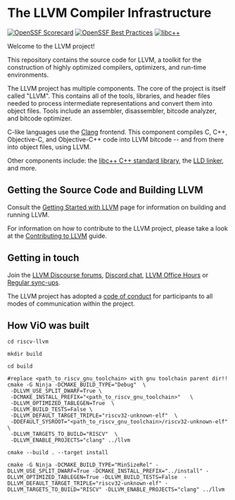 # The LLVM Compiler Infrastructure

[![OpenSSF Scorecard](https://api.securityscorecards.dev/projects/github.com/llvm/llvm-project/badge)](https://securityscorecards.dev/viewer/?uri=github.com/llvm/llvm-project)
[![OpenSSF Best Practices](https://www.bestpractices.dev/projects/8273/badge)](https://www.bestpractices.dev/projects/8273)
[![libc++](https://github.com/llvm/llvm-project/actions/workflows/libcxx-build-and-test.yaml/badge.svg?branch=main&event=schedule)](https://github.com/llvm/llvm-project/actions/workflows/libcxx-build-and-test.yaml?query=event%3Aschedule)

Welcome to the LLVM project!

This repository contains the source code for LLVM, a toolkit for the
construction of highly optimized compilers, optimizers, and run-time
environments.

The LLVM project has multiple components. The core of the project is
itself called "LLVM". This contains all of the tools, libraries, and header
files needed to process intermediate representations and convert them into
object files. Tools include an assembler, disassembler, bitcode analyzer, and
bitcode optimizer.

C-like languages use the [Clang](https://clang.llvm.org/) frontend. This
component compiles C, C++, Objective-C, and Objective-C++ code into LLVM bitcode
-- and from there into object files, using LLVM.

Other components include:
the [libc++ C++ standard library](https://libcxx.llvm.org),
the [LLD linker](https://lld.llvm.org), and more.

## Getting the Source Code and Building LLVM

Consult the
[Getting Started with LLVM](https://llvm.org/docs/GettingStarted.html#getting-the-source-code-and-building-llvm)
page for information on building and running LLVM.

For information on how to contribute to the LLVM project, please take a look at
the [Contributing to LLVM](https://llvm.org/docs/Contributing.html) guide.

## Getting in touch

Join the [LLVM Discourse forums](https://discourse.llvm.org/), [Discord
chat](https://discord.gg/xS7Z362),
[LLVM Office Hours](https://llvm.org/docs/GettingInvolved.html#office-hours) or
[Regular sync-ups](https://llvm.org/docs/GettingInvolved.html#online-sync-ups).

The LLVM project has adopted a [code of conduct](https://llvm.org/docs/CodeOfConduct.html) for
participants to all modes of communication within the project.

## How ViO was built

```
cd riscv-llvm

mkdir build

cd build

#replace <path_to_riscv_gnu_toolchain> with gnu toolchain parent dir!!
cmake -G Ninja -DCMAKE_BUILD_TYPE="Debug"  \ 
 -DLLVM_USE_SPLIT_DWARF=True \ 
 -DCMAKE_INSTALL_PREFIX="<path_to_riscv_gnu_toolchain>"   \ 
 -DLLVM_OPTIMIZED_TABLEGEN=True  \ 
 -DLLVM_BUILD_TESTS=False \ 
 -DLLVM_DEFAULT_TARGET_TRIPLE="riscv32-unknown-elf"  \ 
 -DDEFAULT_SYSROOT="<path_to_riscv_gnu_toolchain>/riscv32-unknown-elf"  \ 
 -DLLVM_TARGETS_TO_BUILD="RISCV"  \ 
 -DLLVM_ENABLE_PROJECTS="clang" ../llvm

cmake --build . --target install

cmake -G Ninja -DCMAKE_BUILD_TYPE="MinSizeRel" -DLLVM_USE_SPLIT_DWARF=True -DCMAKE_INSTALL_PREFIX="../install" -DLLVM_OPTIMIZED_TABLEGEN=True -DLLVM_BUILD_TESTS=False  -DLLVM_DEFAULT_TARGET_TRIPLE="riscv32-unknown-elf" -DLLVM_TARGETS_TO_BUILD="RISCV" -DLLVM_ENABLE_PROJECTS="clang" ../llvm

```